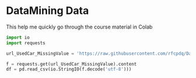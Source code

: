 # DataMining Data

This help me quickly go through the course material in Colab

```python
import io
import requests

url_UsedCar_MissingValue = 'https://raw.githubusercontent.com/rfcpdq/DataMining/master/Lasso/UsedCar_MissingValue.csv'

f = requests.get(url_UsedCar_MissingValue).content
df = pd.read_csv(io.StringIO(f.decode('utf-8')))
```
